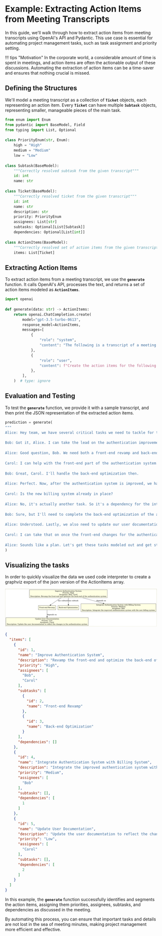 # Example: Extracting Action Items from Meeting Transcripts

In this guide, we'll walk through how to extract action items from meeting transcripts using OpenAI's API and Pydantic. This use case is essential for automating project management tasks, such as task assignment and priority setting.

!!! tips "Motivation"
    In the corporate world, a considerable amount of time is spent in meetings, and action items are often the actionable output of these discussions. Automating the extraction of action items can be a time-saver and ensures that nothing crucial is missed.

## Defining the Structures

We'll model a meeting transcript as a collection of **`Ticket`** objects, each representing an action item. Every **`Ticket`** can have multiple **`Subtask`** objects, representing smaller, manageable pieces of the main task.

```python
from enum import Enum
from pydantic import BaseModel, Field
from typing import List, Optional

class PriorityEnum(str, Enum):
    high = "High"
    medium = "Medium"
    low = "Low"

class Subtask(BaseModel):
    """Correctly resolved subtask from the given transcript"""
    id: int
    name: str

class Ticket(BaseModel):
    """Correctly resolved ticket from the given transcript"""
    id: int
    name: str
    description: str
    priority: PriorityEnum
    assignees: List[str]
    subtasks: Optional[List[Subtask]]
    dependencies: Optional[List[int]]

class ActionItems(BaseModel):
    """Correctly resolved set of action items from the given transcript"""
    items: List[Ticket]

```

## Extracting Action Items

To extract action items from a meeting transcript, we use the **`generate`** function. It calls OpenAI's API, processes the text, and returns a set of action items modeled as **`ActionItems`**.

```python
import openai

def generate(data: str) -> ActionItems:
    return openai.ChatCompletion.create(
        model="gpt-3.5-turbo-0613",
        response_model=ActionItems,
        messages=[
            {
                "role": "system",
                "content": "The following is a transcript of a meeting...",
            },
            {
                "role": "user",
                "content": f"Create the action items for the following transcript: {data}",
            },
        ],
    )  # type: ignore

```

## Evaluation and Testing

To test the **`generate`** function, we provide it with a sample transcript, and then print the JSON representation of the extracted action items.

```python
prediction = generate(
"""
Alice: Hey team, we have several critical tasks we need to tackle for the upcoming release. First, we need to work on improving the authentication system. It's a top priority.

Bob: Got it, Alice. I can take the lead on the authentication improvements. Are there any specific areas you want me to focus on?

Alice: Good question, Bob. We need both a front-end revamp and back-end optimization. So basically, two sub-tasks.

Carol: I can help with the front-end part of the authentication system.

Bob: Great, Carol. I'll handle the back-end optimization then.

Alice: Perfect. Now, after the authentication system is improved, we have to integrate it with our new billing system. That's a medium priority task.

Carol: Is the new billing system already in place?

Alice: No, it's actually another task. So it's a dependency for the integration task. Bob, can you also handle the billing system?

Bob: Sure, but I'll need to complete the back-end optimization of the authentication system first, so it's dependent on that.

Alice: Understood. Lastly, we also need to update our user documentation to reflect all these changes. It's a low-priority task but still important.

Carol: I can take that on once the front-end changes for the authentication system are done. So, it would be dependent on that.

Alice: Sounds like a plan. Let's get these tasks modeled out and get started."""
)
```

## Visualizing the tasks 

In order to quickly visualize the data we used code interpreter to create a graphviz export of the json version of the ActionItems array.

![action items](action_items.png)

```json
{
  "items": [
    {
      "id": 1,
      "name": "Improve Authentication System",
      "description": "Revamp the front-end and optimize the back-end of the authentication system",
      "priority": "High",
      "assignees": [
        "Bob",
        "Carol"
      ],
      "subtasks": [
        {
          "id": 2,
          "name": "Front-end Revamp"
        },
        {
          "id": 3,
          "name": "Back-end Optimization"
        }
      ],
      "dependencies": []
    },
    {
      "id": 4,
      "name": "Integrate Authentication System with Billing System",
      "description": "Integrate the improved authentication system with the new billing system",
      "priority": "Medium",
      "assignees": [
        "Bob"
      ],
      "subtasks": [],
      "dependencies": [
        1
      ]
    },
    {
      "id": 5,
      "name": "Update User Documentation",
      "description": "Update the user documentation to reflect the changes in the authentication system",
      "priority": "Low",
      "assignees": [
        "Carol"
      ],
      "subtasks": [],
      "dependencies": [
        2
      ]
    }
  ]
}
```

In this example, the **`generate`** function successfully identifies and segments the action items, assigning them priorities, assignees, subtasks, and dependencies as discussed in the meeting.

By automating this process, you can ensure that important tasks and details are not lost in the sea of meeting minutes, making project management more efficient and effective.